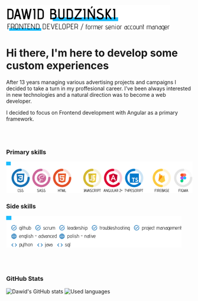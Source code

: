![Creating custom experiences](https://github.com/BD4vid777/BD4vid777/blob/main/Title.png)
<br>

# Hi there, I'm here to develop some custom experiences
After 13 years managing various advertising projects and campaigns I decided to take a turn in my proffesional career. 
I’ve been always interested in new technologies and a natural direction was to become a web developer. 

I decided to focus on Frontend development with Angular as a primary framework.

<br><br>
### Primary skills
![Skills](https://github.com/BD4vid777/BD4vid777/blob/main/SKILLS.png)


### Side skills
![Side Skills](https://github.com/BD4vid777/BD4vid777/blob/main/SIDE_SKILLS_FINAL.png)

<br><br>
### GitHub Stats
![Dawid's GitHub stats](https://github-readme-stats.vercel.app/api?username=BD4vid777&hide_title=true&theme=default&show_icons=true&title_color=1ABCFE&border_color=1ABCFE&icon_color=1ABCFE) ![Used languages](https://github-readme-stats.vercel.app/api/top-langs/?username=BD4vid777&theme=default&title_color=1ABCFE&border_color=1ABCFE&layout=compact) 

